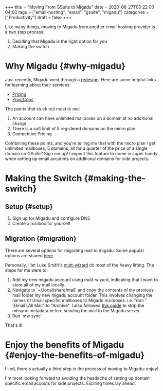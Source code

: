 +++
title = "Moving From GSuite to Migadu"
date = 2020-08-27T00:22:00-04:00
tags = ["email-hosting", "email", "gsuite", "migadu"]
categories = ["Productivity"]
draft = false
+++

Like many things, moving to Migadu from another email hosting provider is a two step process:

1.  Deciding that Migadu is the right option for you
2.  Making the switch


# Why Migadu {#why-migadu}

Just recently, Migadu went through a [redesign](https://www.migadu.com/blog/redesign/). Here are some helpful links for learning about their services:

-   [Pricing](https://www.migadu.com/pricing/)
-   [Pros/Cons](https://www.migadu.com/procon/)

The points that stuck out most to me:

1.  An account can have unlimited mailboxes on a domain at no additional charge.
2.  There is a soft limit of 5 registered domains on the micro plan
3.  Competitive Pricing

Combining these points, and you're telling me that with the micro plan I get unlimited mailboxes, 5 domains, all for a quarter of the price of a single domain on GSuite? Sign me up! I expect this feature to come in super handy when setting up email accounts on additional domains for side projects.


# Making the Switch {#making-the-switch}


## Setup {#setup}

1.  Sign up for Migadu and configure DNS
2.  Create a mailbox for yourself


## Migration {#migration}

There are several options for migrating mail to migadu. Some popular options are shared [here](https://web.archive.org/web/20190602203512/https://www.migadu.com/en/guides/mailtransfer.html).

Personally, I let Luke Smith's [mutt-wizard](https://github.com/LukeSmithxyz/mutt-wizard) do most of the heavy lifting. The steps for me were to:

1.  Add my new migadu account using mutt-wizard, indicating that I want to store all of my mail locally.
2.  Navigate to \`~/.local/share/mail\` and copy the contents of my previous mail folder my new migadu account folder. This involves changing the names of Gmail specific mailboxes to Migadu mailboxes. i.e. from "[Gmail].All Mail" to "Archive". I also followed [this guide](https://aaronweb.net/blog/2014/11/migrating-mail-between-imap-servers-using-mbsync/) to strip the mbsync metadata before sending the mail to the Migadu server.
3.  Run \`mw sync\`

That's it!


# Enjoy the benefits of Migadu {#enjoy-the-benefits-of-migadu}

I lied, there's actually a third step in the process of moving to Migadu: enjoy!

I'm most looking forward to avoiding the headache of setting up domain specific email accouts for side projects. Exciting times lay ahead.

